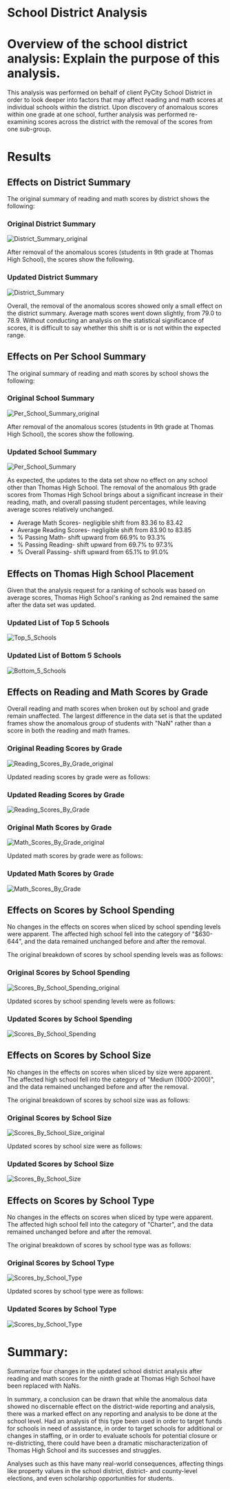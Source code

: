 # School District Analysis


# Overview of the school district analysis: Explain the purpose of this analysis.

This analysis was performed on behalf of client PyCity School District in order to look deeper into factors that may affect reading and math scores at individual schools within the district. Upon discovery of anomalous scores within one grade at one school, further analysis was performed re-examining scores across the district with the removal of the scores from one sub-group.

# Results

## Effects on District Summary
The original summary of reading and math scores by district shows the following:

### Original District Summary
![District_Summary_original](District_Summary_original.png)

After removal of the anomalous scores (students in 9th grade at Thomas High School), the scores show the following.

### Updated District Summary
![District_Summary](District_Summary.png)

Overall, the removal of the anomalous scores showed only a small effect on the district summary. Average math scores went down slightly, from 79.0 to 78.9. Without conducting an analysis on the statistical significance of scores, it is difficult to say whether this shift is or is not within the expected range.


## Effects on Per School Summary
The original summary of reading and math scores by school shows the following:

### Original School Summary
![Per_School_Summary_original](Per_School_Summary_original.png)

After removal of the anomalous scores (students in 9th grade at Thomas High School), the scores show the following.

### Updated School Summary
![Per_School_Summary](Per_School_Summary.png)

As expected, the updates to the data set show no effect on any school other than Thomas High School. The removal of the anomalous 9th grade scores from Thomas High School brings about a significant increase in their reading, math, and overall passing student percentages, while leaving average scores relatively unchanged.
- Average Math Scores- negligible shift from 83.36 to 83.42
- Average Reading Scores- negligible shift from 83.90 to 83.85
- % Passing Math- shift upward from 66.9% to 93.3%
- % Passing Reading- shift upward from 69.7% to 97.3%
- % Overall Passing- shift upward from 65.1% to 91.0%


## Effects on Thomas High School Placement
Given that the analysis request for a ranking of schools was based on average scores, Thomas High School's ranking as 2nd remained the same after the data set was updated.

### Updated List of Top 5 Schools
![Top_5_Schools](Top_5_Schools.png)

### Updated List of Bottom 5 Schools
![Bottom_5_Schools](Bottom_5_Schools.png)


## Effects on Reading and Math Scores by Grade
Overall reading and math scores when broken out by school and grade remain unaffected. The largest difference in the data set is that the updated frames show the anomalous group of students with "NaN" rather than a score in both the reading and math frames.

### Original Reading Scores by Grade
![Reading_Scores_By_Grade_original](Reading_Scores_By_Grade_original.png)

Updated reading scores by grade were as follows:

### Updated Reading Scores by Grade
![Reading_Scores_By_Grade](Reading_Scores_By_Grade.png)

### Original Math Scores by Grade
![Math_Scores_By_Grade_original](Math_Scores_By_Grade_original.png)

Updated math scores by grade were as follows:

### Updated Math Scores by Grade
![Math_Scores_By_Grade](Math_Scores_By_Grade.png)


## Effects on Scores by School Spending
No changes in the effects on scores when sliced by school spending levels were apparent. The affected high school fell into the category of "$630-644", and the data remained unchanged before and after the removal.

The original breakdown of scores by school spending levels was as follows:

### Original Scores by School Spending
![Scores_By_School_Spending_original](Scores_By_School_Spending_original.png)

Updated scores by school spending levels were as follows:

### Updated Scores by School Spending
![Scores_By_School_Spending](Scores_By_School_Spending.png)



## Effects on Scores by School Size
No changes in the effects on scores when sliced by size were apparent. The affected high school fell into the category of "Medium (1000-2000)", and the data remained unchanged before and after the removal.

The original breakdown of scores by school size was as follows:

### Original Scores by School Size
![Scores_By_School_Size_original](Scores_By_School_Size_original.png)

Updated scores by school size were as follows:

### Updated Scores by School Size
![Scores_By_School_Size](Scores_By_School_Size.png)


## Effects on Scores by School Type
No changes in the effects on scores when sliced by type were apparent. The affected high school fell into the category of "Charter", and the data remained unchanged before and after the removal.

The original breakdown of scores by school type was as follows:

### Original Scores by School Type
![Scores_by_School_Type](Scores_by_School_Type_original.png)

Updated scores by school type were as follows:

### Updated Scores by School Type
![Scores_by_School_Type](Scores_by_School_Type.png)


# Summary: 
Summarize four changes in the updated school district analysis after reading and math scores for the ninth grade at Thomas High School have been replaced with NaNs.

In summary, a conclusion can be drawn that while the anomalous data showed no discernable effect on the district-wide reporting and analysis, there was a marked effect on any reporting and analysis to be done at the school level. Had an analysis of this type been used in order to target funds for schools in need of assistance, in order to target schools for additional or changes in staffing, or in order to evaluate schools for potential closure or re-districting, there could have been a dramatic mischaracterization of Thomas High School and its successes and struggles.

Analyses such as this have many real-world consequences, affecting things like property values in the school district, district- and county-level elections, and even scholarship opportunities for students. 
